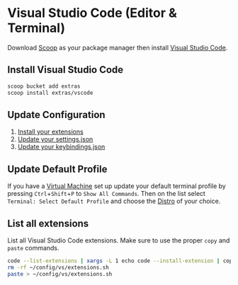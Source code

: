 # Visual Studio Code (Editor & Terminal)
Download [Scoop](https://github.com/BosEriko/scoop) as your package manager then install [Visual Studio Code](https://scoop.sh/#/apps?q=vscode).

## Install Visual Studio Code
```sh
scoop bucket add extras
scoop install extras/vscode
```

## Update Configuration
1. [Install your extensions](extensions.sh)
2. [Update your settings.json](settings.json)
3. [Update your keybindings.json](keybindings.json)

## Update Default Profile
If you have a [Virtual Machine](https://github.com/BosEriko/wsl) set up update your default terminal profile by pressing `Ctrl`+`Shift`+`P` to `Show All Commands`. Then on the list select `Terminal: Select Default Profile` and choose the [Distro](https://github.com/BosEriko/nix) of your choice.

## List all extensions
List all Visual Studio Code extensions. Make sure to use the proper `copy` and `paste` commands.
```sh
code --list-extensions | xargs -L 1 echo code --install-extension | copy
rm -rf ~/config/vs/extensions.sh
paste > ~/config/vs/extensions.sh
```